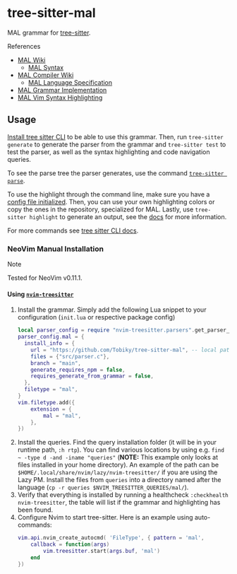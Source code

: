 # tree-sitter-mal

MAL grammar for [tree-sitter](https://github.com/tree-sitter/tree-sitter).

References
- [MAL Wiki](https://github.com/mal-lang/mal-documentation/wiki)
  - [MAL Syntax](https://github.com/mal-lang/mal-documentation/wiki/MAL-Syntax)
- [MAL Compiler Wiki](https://github.com/mal-lang/malcompiler/wiki/)
  - [MAL Language Specification](https://github.com/mal-lang/malcompiler/wiki/MAL-language-specification)
- [MAL Grammar Implementation](https://github.com/mal-lang/mal-toolbox/blob/main/maltoolbox/language/compiler/mal.g4)
- [MAL Vim Syntax Highlighting](https://github.com/nkakouros-original/mal.vim)

## Usage
[Install tree sitter CLI](https://github.com/tree-sitter/tree-sitter/blob/master/cli/README.md) to be able to use this grammar. Then, run `tree-sitter generate` to generate the parser from the grammar and `tree-sitter test` to test the parser, as well as the syntax highlighting and code navigation queries.

To see the parse tree the parser generates, use the command [`tree-sitter parse`](https://tree-sitter.github.io/tree-sitter/cli/parse.html).

To use the highlight through the command line, make sure you have a [config file initialized](https://tree-sitter.github.io/tree-sitter/cli/init-config.html). Then, you can use your own highlighting colors or copy the ones in the repository, specialized for MAL. Lastly, use `tree-sitter highlight` to generate an output, see the [docs](https://tree-sitter.github.io/tree-sitter/cli/highlight.html) for more information.

For more commands see [tree sitter CLI docs](https://tree-sitter.github.io/tree-sitter/cli/index.html).

### NeoVim Manual Installation
> [!NOTE]
> Tested for NeoVim v0.11.1.

#### Using [`nvim-treesitter`](https://github.com/nvim-treesitter/nvim-treesitter/blob/master/README.md#adding-parsers)

1. Install the grammar. Simply add the following Lua snippet to your configuration (`init.lua` or respective package config)
    ```lua
    local parser_config = require "nvim-treesitter.parsers".get_parser_configs()
    parser_config.mal = {
      install_info = {
        url = "https://github.com/Tobiky/tree-sitter-mal", -- local path or git repo
        files = {"src/parser.c"},
        branch = "main",
        generate_requires_npm = false,
        requires_generate_from_grammar = false,
      },
      filetype = "mal",
    }
    vim.filetype.add({
        extension = {
            mal = "mal",
        },
    })
    ```
2. Install the queries. Find the query installation folder (it will be in your runtime path, `:h rtp`). You can find various locations by using e.g. `find ~ -type d -and -iname "queries"` (**NOTE:** This example only looks at files installed in your home directory). An example of the path can be `$HOME/.local/share/nvim/lazy/nvim-treesitter/` if you are using the Lazy PM. Install the files from `queries` into a directory named after the language (`cp -r queries $NVIM_TREESITTER_QUERIES/mal/`).
3. Verify that everything is installed by running a healthcheck `:checkhealth nvim-treesitter`, the table will list if the grammar and highlighting has been found.
4. Configure Nvim to start tree-sitter. Here is an example using auto-commands:
    ```lua
    vim.api.nvim_create_autocmd( 'FileType', { pattern = 'mal',
        callback = function(args)
            vim.treesitter.start(args.buf, 'mal')
        end
    })
    ```
